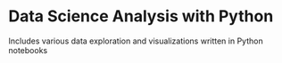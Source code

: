 # Data Science Analysis with Python

Includes various data exploration and visualizations written in Python notebooks
